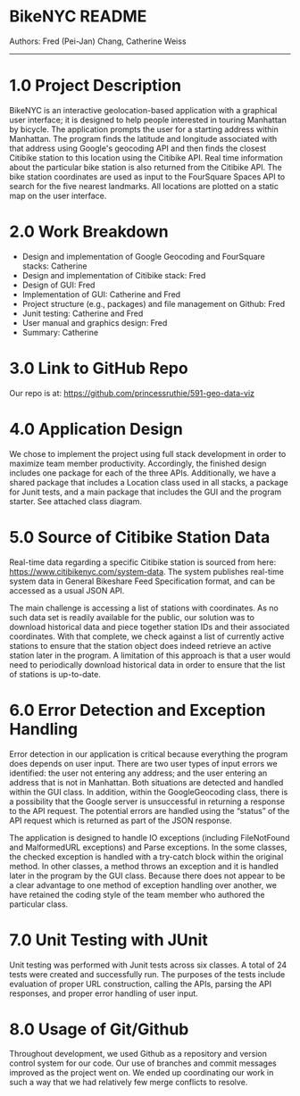 # BikeNYC README

Authors: Fred (Pei-Jan) Chang, Catherine Weiss

******************************************************************************************

# 1.0    Project Description
BikeNYC is an interactive geolocation-based application with a graphical user interface; it is designed to help people interested in touring Manhattan by bicycle. The application prompts the user for a starting address within Manhattan. The program finds the latitude and longitude associated with that address using Google's geocoding API and then finds the closest Citibike station to this location using the Citibike API. Real time information about the particular bike station is also returned from the Citibike API. The bike station coordinates are used as input to the FourSquare Spaces API to search for the five nearest landmarks. All locations are plotted on a static map on the user interface.  


# 2.0    Work Breakdown
- Design and implementation of Google Geocoding and FourSquare stacks: Catherine
- Design and implementation of Citibike stack: Fred
- Design of GUI: Fred
- Implementation of GUI: Catherine and Fred
- Project structure (e.g., packages) and file management on Github: Fred
- Junit testing: Catherine and Fred
- User manual and graphics design: Fred
- Summary: Catherine


# 3.0    Link to GitHub Repo
Our repo is at: https://github.com/princessruthie/591-geo-data-viz


# 4.0    Application Design
We chose to implement the project using full stack development in order to maximize team member productivity. Accordingly, the finished design includes one package for each of the three APIs. Additionally, we have a shared package that includes a Location class used in all stacks, a package for Junit tests, and a main package that includes the GUI and the program starter. See attached class diagram.


# 5.0    Source of Citibike Station Data
Real-time data regarding a specific Citibike station is sourced from here: https://www.citibikenyc.com/system-data. The system publishes real-time system data in General Bikeshare Feed Specification format, and can be accessed as a usual JSON API.

The main challenge is accessing a list of stations with coordinates. As no such data set is readily available for the public, our solution was to download historical data and piece together station IDs and their associated coordinates. With that complete, we check against a list of currently active stations to ensure that the station object does indeed retrieve an active station later in the program. A limitation of this approach is that a user would need to periodically download historical data in order to ensure that the list of stations is up-to-date.


# 6.0    Error Detection and Exception Handling
Error detection in our application is critical because everything the program does depends on user input. There are two user types of  input errors we identified: the user not entering any address; and the user entering an address that is not in Manhattan. Both situations are detected and handled within the GUI class. In addition, within the GoogleGeocoding class, there is a possibility that the Google server is unsuccessful in returning a response to the API request. The potential errors are handled using the “status” of the API request which is returned as part of the JSON response.          

The application is designed to handle IO exceptions (including FileNotFound and MalformedURL exceptions) and Parse exceptions. In the some classes, the checked exception is handled with a try-catch block within the original method. In other classes, a method throws an exception and it is handled later in the program by the GUI class. Because there does not appear to be a clear advantage to one method of exception handling over another, we have retained the coding style of the team member who authored the particular class. 


# 7.0    Unit Testing with JUnit
Unit testing was performed with Junit tests across six classes. A total of 24 tests were created and successfully run. The purposes of the tests include evaluation of proper URL construction, calling the APIs, parsing the API responses, and proper error handling of user input.


# 8.0    Usage of Git/Github
Throughout development, we used Github as a repository and version control system for our code. Our use of branches and commit messages improved as the project went on. We ended up coordinating our work in such a way that we had relatively few merge conflicts to resolve.
